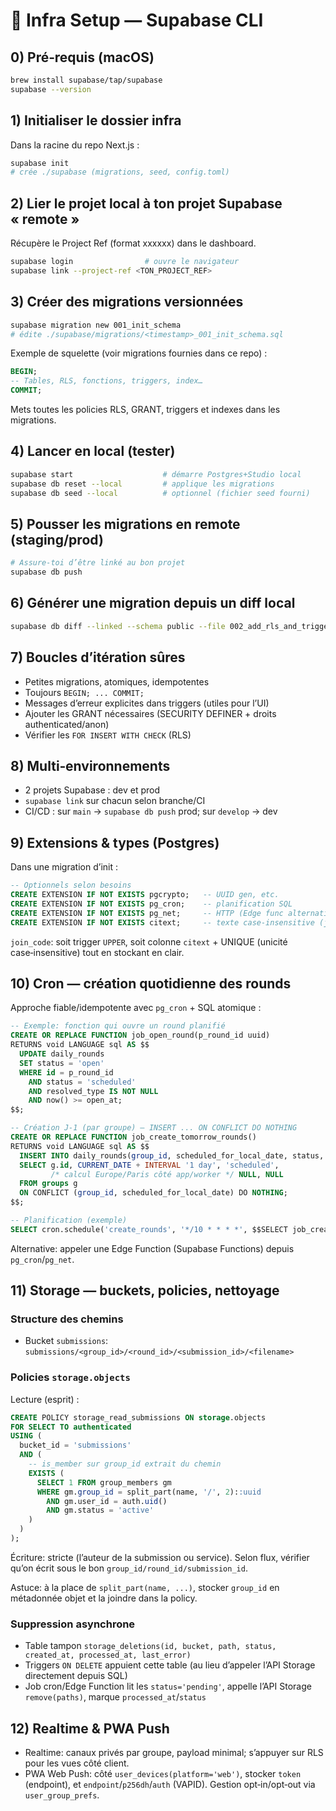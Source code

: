 # 🧰 Infra Setup — Supabase CLI

## 0) Pré‑requis (macOS)

```bash
brew install supabase/tap/supabase
supabase --version
```

## 1) Initialiser le dossier infra

Dans la racine du repo Next.js :

```bash
supabase init
# crée ./supabase (migrations, seed, config.toml)
```

## 2) Lier le projet local à ton projet Supabase « remote »

Récupère le Project Ref (format xxxxxx) dans le dashboard.

```bash
supabase login                # ouvre le navigateur
supabase link --project-ref <TON_PROJECT_REF>
```

## 3) Créer des migrations versionnées

```bash
supabase migration new 001_init_schema
# édite ./supabase/migrations/<timestamp>_001_init_schema.sql
```

Exemple de squelette (voir migrations fournies dans ce repo) :

```sql
BEGIN;
-- Tables, RLS, fonctions, triggers, index…
COMMIT;
```

Mets toutes les policies RLS, GRANT, triggers et indexes dans les migrations.

## 4) Lancer en local (tester)

```bash
supabase start                    # démarre Postgres+Studio local
supabase db reset --local         # applique les migrations
supabase db seed --local          # optionnel (fichier seed fourni)
```

## 5) Pousser les migrations en remote (staging/prod)

```bash
# Assure‑toi d’être linké au bon projet
supabase db push
```

## 6) Générer une migration depuis un diff local

```bash
supabase db diff --linked --schema public --file 002_add_rls_and_triggers
```

## 7) Boucles d’itération sûres

- Petites migrations, atomiques, idempotentes
- Toujours `BEGIN; ... COMMIT;`
- Messages d’erreur explicites dans triggers (utiles pour l’UI)
- Ajouter les GRANT nécessaires (SECURITY DEFINER + droits authenticated/anon)
- Vérifier les `FOR INSERT WITH CHECK` (RLS)

## 8) Multi‑environnements

- 2 projets Supabase : dev et prod
- `supabase link` sur chacun selon branche/CI
- CI/CD : sur `main` → `supabase db push` prod; sur `develop` → dev

## 9) Extensions & types (Postgres)

Dans une migration d’init :

```sql
-- Optionnels selon besoins
CREATE EXTENSION IF NOT EXISTS pgcrypto;   -- UUID gen, etc.
CREATE EXTENSION IF NOT EXISTS pg_cron;    -- planification SQL
CREATE EXTENSION IF NOT EXISTS pg_net;     -- HTTP (Edge func alternative)
CREATE EXTENSION IF NOT EXISTS citext;     -- texte case‑insensitive (join_code)
```

`join_code`: soit trigger `UPPER`, soit colonne `citext` + UNIQUE (unicité case‑insensitive) tout en stockant en clair.

## 10) Cron — création quotidienne des rounds

Approche fiable/idempotente avec `pg_cron` + SQL atomique :

```sql
-- Exemple: fonction qui ouvre un round planifié
CREATE OR REPLACE FUNCTION job_open_round(p_round_id uuid)
RETURNS void LANGUAGE sql AS $$
  UPDATE daily_rounds
  SET status = 'open'
  WHERE id = p_round_id
    AND status = 'scheduled'
    AND resolved_type IS NOT NULL
    AND now() >= open_at;
$$;

-- Création J-1 (par groupe) — INSERT ... ON CONFLICT DO NOTHING
CREATE OR REPLACE FUNCTION job_create_tomorrow_rounds()
RETURNS void LANGUAGE sql AS $$
  INSERT INTO daily_rounds(group_id, scheduled_for_local_date, status, open_at, close_at)
  SELECT g.id, CURRENT_DATE + INTERVAL '1 day', 'scheduled',
         /* calcul Europe/Paris côté app/worker */ NULL, NULL
  FROM groups g
  ON CONFLICT (group_id, scheduled_for_local_date) DO NOTHING;
$$;

-- Planification (exemple)
SELECT cron.schedule('create_rounds', '*/10 * * * *', $$SELECT job_create_tomorrow_rounds();$$);
```

Alternative: appeler une Edge Function (Supabase Functions) depuis `pg_cron`/`pg_net`.

## 11) Storage — buckets, policies, nettoyage

### Structure des chemins
- Bucket `submissions`: `submissions/<group_id>/<round_id>/<submission_id>/<filename>`

### Policies `storage.objects`

Lecture (esprit) :

```sql
CREATE POLICY storage_read_submissions ON storage.objects
FOR SELECT TO authenticated
USING (
  bucket_id = 'submissions'
  AND (
    -- is_member sur group_id extrait du chemin
    EXISTS (
      SELECT 1 FROM group_members gm
      WHERE gm.group_id = split_part(name, '/', 2)::uuid
        AND gm.user_id = auth.uid()
        AND gm.status = 'active'
    )
  )
);
```

Écriture: stricte (l’auteur de la submission ou service). Selon flux, vérifier qu’on écrit sous le bon `group_id/round_id/submission_id`.

Astuce: à la place de `split_part(name, ...)`, stocker `group_id` en métadonnée objet et la joindre dans la policy.

### Suppression asynchrone

- Table tampon `storage_deletions(id, bucket, path, status, created_at, processed_at, last_error)`
- Triggers `ON DELETE` appuient cette table (au lieu d’appeler l’API Storage directement depuis SQL)
- Job cron/Edge Function lit les `status='pending'`, appelle l’API Storage `remove(paths)`, marque `processed_at`/`status`

## 12) Realtime & PWA Push

- Realtime: canaux privés par groupe, payload minimal; s’appuyer sur RLS pour les vues côté client.
- PWA Web Push: côté `user_devices(platform='web')`, stocker `token` (endpoint), et `endpoint`/`p256dh`/`auth` (VAPID). Gestion opt‑in/opt‑out via `user_group_prefs`.
